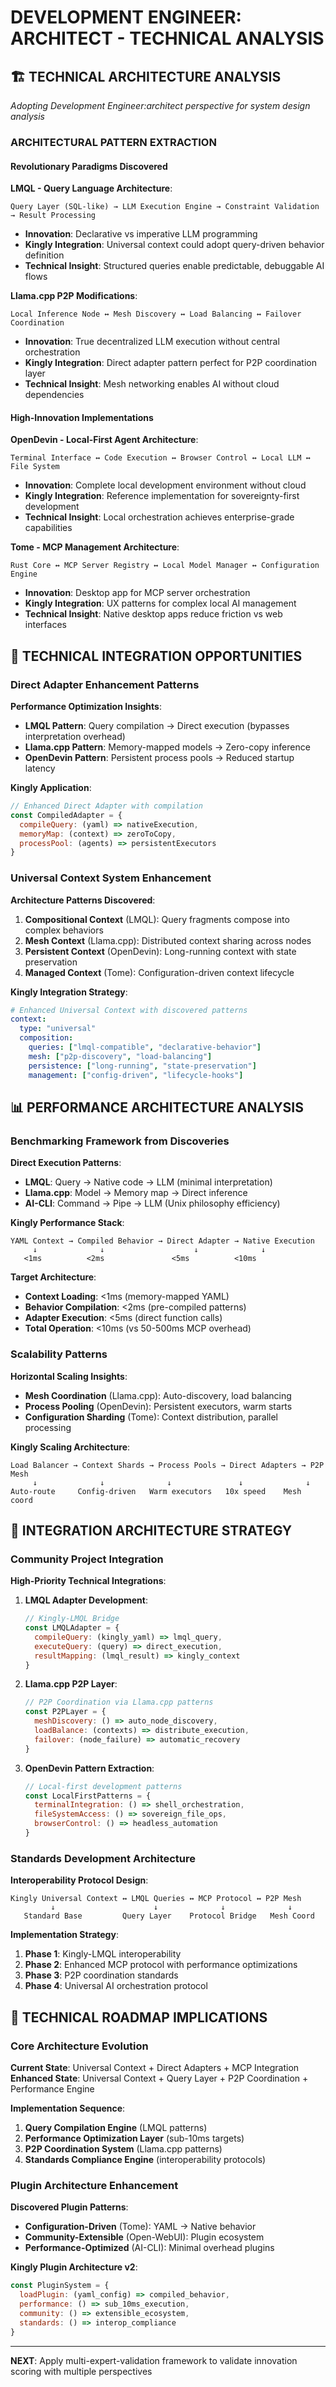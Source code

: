 # DEVELOPMENT ENGINEER: ARCHITECT - TECHNICAL ANALYSIS

## 🏗️ TECHNICAL ARCHITECTURE ANALYSIS

*Adopting Development Engineer:architect perspective for system design analysis*

### **ARCHITECTURAL PATTERN EXTRACTION**

#### **Revolutionary Paradigms Discovered**

**LMQL - Query Language Architecture**:
```
Query Layer (SQL-like) → LLM Execution Engine → Constraint Validation → Result Processing
```
- **Innovation**: Declarative vs imperative LLM programming
- **Kingly Integration**: Universal context could adopt query-driven behavior definition
- **Technical Insight**: Structured queries enable predictable, debuggable AI flows

**Llama.cpp P2P Modifications**:
```
Local Inference Node ↔ Mesh Discovery ↔ Load Balancing ↔ Failover Coordination
```
- **Innovation**: True decentralized LLM execution without central orchestration
- **Kingly Integration**: Direct adapter pattern perfect for P2P coordination layer
- **Technical Insight**: Mesh networking enables AI without cloud dependencies

#### **High-Innovation Implementations**

**OpenDevin - Local-First Agent Architecture**:
```
Terminal Interface ↔ Code Execution ↔ Browser Control ↔ Local LLM ↔ File System
```
- **Innovation**: Complete local development environment without cloud
- **Kingly Integration**: Reference implementation for sovereignty-first development
- **Technical Insight**: Local orchestration achieves enterprise-grade capabilities

**Tome - MCP Management Architecture**:
```
Rust Core ↔ MCP Server Registry ↔ Local Model Manager ↔ Configuration Engine
```
- **Innovation**: Desktop app for MCP server orchestration
- **Kingly Integration**: UX patterns for complex local AI management
- **Technical Insight**: Native desktop apps reduce friction vs web interfaces

## 🔧 TECHNICAL INTEGRATION OPPORTUNITIES

### **Direct Adapter Enhancement Patterns**

**Performance Optimization Insights**:
- **LMQL Pattern**: Query compilation → Direct execution (bypasses interpretation overhead)
- **Llama.cpp Pattern**: Memory-mapped models → Zero-copy inference
- **OpenDevin Pattern**: Persistent process pools → Reduced startup latency

**Kingly Application**:
```javascript
// Enhanced Direct Adapter with compilation
const CompiledAdapter = {
  compileQuery: (yaml) => nativeExecution,
  memoryMap: (context) => zeroToCopy,
  processPool: (agents) => persistentExecutors
}
```

### **Universal Context System Enhancement**

**Architecture Patterns Discovered**:
1. **Compositional Context** (LMQL): Query fragments compose into complex behaviors
2. **Mesh Context** (Llama.cpp): Distributed context sharing across nodes
3. **Persistent Context** (OpenDevin): Long-running context with state preservation
4. **Managed Context** (Tome): Configuration-driven context lifecycle

**Kingly Integration Strategy**:
```yaml
# Enhanced Universal Context with discovered patterns
context:
  type: "universal"
  composition:
    queries: ["lmql-compatible", "declarative-behavior"]
    mesh: ["p2p-discovery", "load-balancing"] 
    persistence: ["long-running", "state-preservation"]
    management: ["config-driven", "lifecycle-hooks"]
```

## 📊 PERFORMANCE ARCHITECTURE ANALYSIS

### **Benchmarking Framework from Discoveries**

**Direct Execution Patterns**:
- **LMQL**: Query → Native code → LLM (minimal interpretation)
- **Llama.cpp**: Model → Memory map → Direct inference
- **AI-CLI**: Command → Pipe → LLM (Unix philosophy efficiency)

**Kingly Performance Stack**:
```
YAML Context → Compiled Behavior → Direct Adapter → Native Execution
     ↓              ↓                    ↓              ↓
   <1ms          <2ms               <5ms          <10ms
```

**Target Architecture**:
- **Context Loading**: <1ms (memory-mapped YAML)
- **Behavior Compilation**: <2ms (pre-compiled patterns)  
- **Adapter Execution**: <5ms (direct function calls)
- **Total Operation**: <10ms (vs 50-500ms MCP overhead)

### **Scalability Patterns**

**Horizontal Scaling Insights**:
- **Mesh Coordination** (Llama.cpp): Auto-discovery, load balancing
- **Process Pooling** (OpenDevin): Persistent executors, warm starts
- **Configuration Sharding** (Tome): Context distribution, parallel processing

**Kingly Scaling Architecture**:
```
Load Balancer → Context Shards → Process Pools → Direct Adapters → P2P Mesh
     ↓              ↓              ↓               ↓              ↓
Auto-route     Config-driven   Warm executors   10x speed    Mesh coord
```

## 🔌 INTEGRATION ARCHITECTURE STRATEGY

### **Community Project Integration**

**High-Priority Technical Integrations**:

1. **LMQL Adapter Development**:
   ```javascript
   // Kingly-LMQL Bridge
   const LMQLAdapter = {
     compileQuery: (kingly_yaml) => lmql_query,
     executeQuery: (query) => direct_execution,
     resultMapping: (lmql_result) => kingly_context
   }
   ```

2. **Llama.cpp P2P Layer**:
   ```javascript
   // P2P Coordination via Llama.cpp patterns
   const P2PLayer = {
     meshDiscovery: () => auto_node_discovery,
     loadBalance: (contexts) => distribute_execution,
     failover: (node_failure) => automatic_recovery
   }
   ```

3. **OpenDevin Pattern Extraction**:
   ```javascript
   // Local-first development patterns
   const LocalFirstPatterns = {
     terminalIntegration: () => shell_orchestration,
     fileSystemAccess: () => sovereign_file_ops,
     browserControl: () => headless_automation
   }
   ```

### **Standards Development Architecture**

**Interoperability Protocol Design**:
```
Kingly Universal Context ↔ LMQL Queries ↔ MCP Protocol ↔ P2P Mesh
         ↓                      ↓              ↓              ↓
   Standard Base         Query Layer    Protocol Bridge   Mesh Coord
```

**Implementation Strategy**:
1. **Phase 1**: Kingly-LMQL interoperability
2. **Phase 2**: Enhanced MCP protocol with performance optimizations
3. **Phase 3**: P2P coordination standards
4. **Phase 4**: Universal AI orchestration protocol

## 🚀 TECHNICAL ROADMAP IMPLICATIONS

### **Core Architecture Evolution**

**Current State**: Universal Context + Direct Adapters + MCP Integration
**Enhanced State**: Universal Context + Query Layer + P2P Coordination + Performance Engine

**Implementation Sequence**:
1. **Query Compilation Engine** (LMQL patterns)
2. **Performance Optimization Layer** (sub-10ms targets)
3. **P2P Coordination System** (Llama.cpp patterns)
4. **Standards Compliance Engine** (interoperability protocols)

### **Plugin Architecture Enhancement**

**Discovered Plugin Patterns**:
- **Configuration-Driven** (Tome): YAML → Native behavior
- **Community-Extensible** (Open-WebUI): Plugin ecosystem
- **Performance-Optimized** (AI-CLI): Minimal overhead plugins

**Kingly Plugin Architecture v2**:
```javascript
const PluginSystem = {
  loadPlugin: (yaml_config) => compiled_behavior,
  performance: () => sub_10ms_execution,
  community: () => extensible_ecosystem,
  standards: () => interop_compliance
}
```

---

**NEXT**: Apply multi-expert-validation framework to validate innovation scoring with multiple perspectives